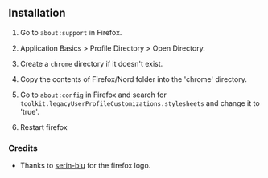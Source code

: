 ## Installation

1. Go to `about:support` in Firefox.

2. Application Basics > Profile Directory > Open Directory.

3. Create a `chrome` directory if it doesn't exist.

4. Copy the contents of Firefox/Nord folder into the 'chrome' directory.

5. Go to `about:config` in Firefox and search for `toolkit.legacyUserProfileCustomizations.stylesheets` and
   change it to 'true'.

6. Restart firefox


### Credits

- Thanks to [serin-blu](https://github.com/seirin-blu/Firefox-Halo) for the firefox logo.
